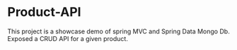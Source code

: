 # Product-API
This project is a showcase demo of spring MVC and Spring Data Mongo Db. Exposed a CRUD API for a given product.

